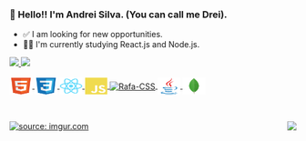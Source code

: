 ### 👋 Hello!! I'm Andrei Silva. (You can call me Drei).



- ✅  I am looking for new opportunities.
- ✍🏻 I'm currently studying React.js and Node.js.


<div> 
  <a href="https://github.com/LuigiCapoia">
  <img height="180em" src="https://github-readme-stats.vercel.app/api?username=S7Andrei&show_icons=true&theme=radical"/>
  <img height="180em" src="https://github-readme-stats.vercel.app/api/top-langs/?username=S7Andrei&layout=compact&langs_count=7&theme=radical"/>
</div>
 
<div style="display: inline_block"></br>
<img align="center" alt="Rafa-HTML" height="30" width="40" src="https://raw.githubusercontent.com/devicons/devicon/master/icons/html5/html5-original.svg">
<img align="center" alt="Rafa-CSS" height="30" width="40" src="https://raw.githubusercontent.com/devicons/devicon/master/icons/css3/css3-original.svg">
<img align="center" alt="Rafa-React" height="30" width="40" src="https://raw.githubusercontent.com/devicons/devicon/master/icons/react/react-original.svg">
<img align="center" alt="Rafa-Js" height="30" width="40" src="https://raw.githubusercontent.com/devicons/devicon/master/icons/javascript/javascript-plain.svg">
<img align="center" alt="Rafa-CSS" height="30" width="40" src="https://cdn.jsdelivr.net/gh/devicons/devicon/icons/nodejs/nodejs-original.svg">
<img align="center" alt="Rafa-java" height="30" width="40" src="https://raw.githubusercontent.com/devicons/devicon/master/icons/java/java-original.svg">
<img align="center" alt="Rafa-mongodb" height="30" width="40" src="https://raw.githubusercontent.com/devicons/devicon/master/icons/mongodb/mongodb-original.svg">
</div> <br/> 

##

<div> 
  <a href="https://www.linkedin.com/in/andrei-silva-b71463211/" target="_blank"><img src="https://img.shields.io/badge/-LinkedIn-%230077B5?style=for-the-badge&logo=linkedin&logoColor=white" align="right" target="_blank"></a> 
</div> 

<a href="https://imgur.com/HGsb5Bj"><img src="https://i.imgur.com/HGsb5Bj.gif" title="source: imgur.com" /></a>
